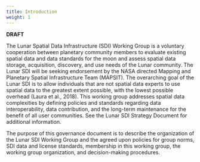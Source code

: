 ```yaml
---
title: Introduction
weight: 1
---
```


**DRAFT**

The Lunar Spatial Data Infrastructure (SDI) Working Group is a voluntary cooperation between planetary community members to evaluate existing spatial data and data standards for the moon and assess spatial data storage, acquisition, discovery, and use needs of the Lunar community. The Lunar SDI will be seeking endorsement by the NASA directed Mapping and Planetary Spatial Infrastructure Team (MAPSIT). The overarching goal of the Lunar SDI is to allow individuals that are not spatial data experts to use spatial data to the greatest extent possible, with the lowest possible overhead (Laura et al., 2018). This working group addresses spatial data complexities by defining policies and standards regarding data interoperability, data contribution, and the long-term maintenance for the benefit of all user communities. See the Lunar SDI Strategy Document for additional information.

The purpose of this governance document is to describe the organization of the Lunar SDI Working Group and the agreed upon policies for group norms, SDI data and license standards, membership in this working group, the working group organization, and decision-making procedures.


